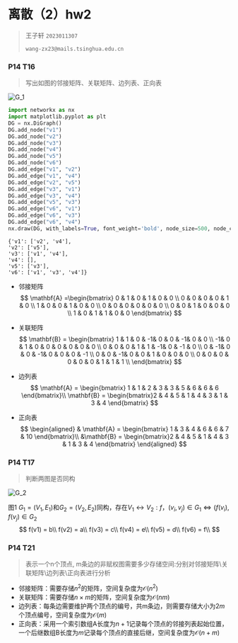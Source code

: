 # 离散（2）hw2

> 王子轩 `2023011307`
>
> `wang-zx23@mails.tsinghua.edu.cn`

### P14 T16

> 写出如图的邻接矩阵、关联矩阵、边列表、正向表

![G_1](C:\Users\35551\AppData\Roaming\Typora\typora-user-images\image-20250228085710324.png)

```python
import networkx as nx
import matplotlib.pyplot as plt
DG = nx.DiGraph()
DG.add_node("v1")
DG.add_node("v2")
DG.add_node("v3")
DG.add_node("v4")
DG.add_node("v5")
DG.add_node("v6")
DG.add_edge("v1", "v2")
DG.add_edge("v1", "v4")
DG.add_edge("v2", "v5")
DG.add_edge("v3", "v1")
DG.add_edge("v3", "v4")
DG.add_edge("v5", "v3")
DG.add_edge("v6", "v1")
DG.add_edge("v6", "v3")
DG.add_edge("v6", "v4")
nx.draw(DG, with_labels=True, font_weight='bold', node_size=500, node_color='lightblue', font_size=15, arrowsize=20)
```

```
{'v1': ['v2', 'v4'], 
'v2': ['v5'], 
'v3': ['v1', 'v4'], 
'v4': [], 
'v5': ['v3'], 
'v6': ['v1', 'v3', 'v4']}
```

- 邻接矩阵
  $$
  \mathbf{A} =\begin{bmatrix}
  0 & 1 & 0 & 1 & 0 & 0 \\
  0 & 0 & 0 & 0 & 1 & 0 \\
  1 & 0 & 0 & 1 & 0 & 0 \\
  0 & 0 & 0 & 0 & 0 & 0 \\
  0 & 0 & 1 & 0 & 0 & 0 \\
  1 & 0 & 1 & 1 & 0 & 0
  \end{bmatrix}
  $$

- 关联矩阵
  $$
  \mathbf{B} = \begin{bmatrix}
  1 & 1 & 0 & -1& 0 & 0 & -1& 0 & 0 \\
  -1& 0 & 1 & 0 & 0 & 0 & 0 & 0 & 0 \\
  0 & 0 & 0 & 1 & 1 & -1& 0 & -1 & 0 \\
  0 & -1& 0 & 0 & -1& 0 & 0 & 0 & -1 \\
  0 & 0 & -1& 0 & 0 & 1 & 0 & 0 & 0 \\
  0 & 0 & 0 & 0 & 0 & 0 & 1 & 1 & 1 \\  
  \end{bmatrix}
  $$

- 边列表
  $$
  \mathbf{A} = \begin{bmatrix} 1 & 1 & 2 & 3 & 3 & 5 & 6 & 6 & 6 \end{bmatrix}\\
  \mathbf{B} = \begin{bmatrix}2 & 4 & 5 & 1 & 4 & 3 & 1 & 3 & 4 \end{bmatrix}
  $$

- 正向表
  $$
  \begin{aligned}
  & \mathbf{A} = \begin{bmatrix} 1 & 3 & 4 & 6 & 6 & 7 & 10 \end{bmatrix}\\
   &\mathbf{B} = \begin{bmatrix}2 & 4 & 5 & 1 & 4 & 3 & 1 & 3 & 4 \end{bmatrix}
  \end{aligned}
  $$



### P14 T17

> 判断两图是否同构

![G_2](C:\Users\35551\AppData\Roaming\Typora\typora-user-images\image-20250228085908978.png)

图1 $G_1 = (V_1, E_1)$和$G_2= (V_2, E_2)$同构，存在$V_1 \leftrightarrow V_2:f$，$(v_i, v_j) \in G_1 \Leftrightarrow (f(v_i), f(v_j) \in G_2$  
$$
f(v1) = b\\
f(v2) = a\\
f(v3) = c\\
f(v4) = e\\
f(v5) = d\\
f(v6) = f\\
$$

### P14 T21

> 表示一个n个顶点, m条边的非赋权图需要多少存储空间:分别对邻接矩阵\关联矩阵\边列表\正向表进行分析

- 邻接矩阵：需要存储$n^2$的矩阵，空间复杂度为$\mathcal{O}(n^2)$
-  关联矩阵：需要存储$n \times m$的矩阵，空间复杂度为$\mathcal{O}(n m)$
- 边列表：每条边需要维护两个顶点的编号，共m条边，则需要存储大小为$2m$个顶点编号，空间复杂度为$\mathcal{O}(m)$
- 正向表：采用一个索引数组A长度为$n + 1$记录每个顶点的邻接列表起始位置，一个后继数组B长度为$m$记录每个顶点的直接后继，空间复杂度为$\mathcal{O}(n + m)$